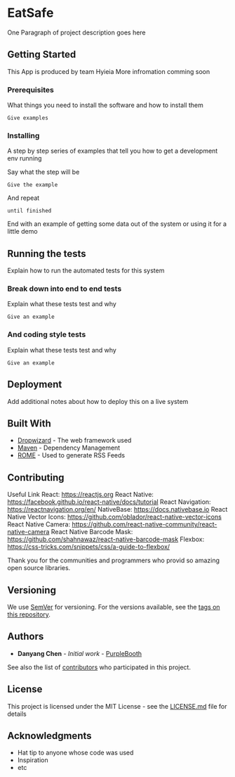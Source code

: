 # EatSafe

One Paragraph of project description goes here

## Getting Started

This App is produced by team Hyieia
More infromation comming soon 

### Prerequisites

What things you need to install the software and how to install them

```
Give examples
```

### Installing

A step by step series of examples that tell you how to get a development env running

Say what the step will be

```
Give the example
```

And repeat

```
until finished
```

End with an example of getting some data out of the system or using it for a little demo

## Running the tests

Explain how to run the automated tests for this system

### Break down into end to end tests

Explain what these tests test and why

```
Give an example
```

### And coding style tests

Explain what these tests test and why

```
Give an example
```

## Deployment

Add additional notes about how to deploy this on a live system

## Built With

* [Dropwizard](http://www.dropwizard.io/1.0.2/docs/) - The web framework used
* [Maven](https://maven.apache.org/) - Dependency Management
* [ROME](https://rometools.github.io/rome/) - Used to generate RSS Feeds

## Contributing

Useful Link
React: https://reactjs.org
React Native: https://facebook.github.io/react-native/docs/tutorial
React Navigation: https://reactnavigation.org/en/
NativeBase: https://docs.nativebase.io
React Native Vector Icons: https://github.com/oblador/react-native-vector-icons
React Native Camera: https://github.com/react-native-community/react-native-camera
React Native Barcode Mask: https://github.com/shahnawaz/react-native-barcode-mask
Flexbox: https://css-tricks.com/snippets/css/a-guide-to-flexbox/

Thank you for the communities and programmers who provid so amazing open source libraries. 

## Versioning

We use [SemVer](http://semver.org/) for versioning. For the versions available, see the [tags on this repository](https://github.com/your/project/tags). 

## Authors

* **Danyang Chen** - *Initial work* - [PurpleBooth](https://github.com/stevechanvii)

See also the list of [contributors](https://github.com/your/project/contributors) who participated in this project.

## License

This project is licensed under the MIT License - see the [LICENSE.md](LICENSE.md) file for details

## Acknowledgments

* Hat tip to anyone whose code was used
* Inspiration
* etc
